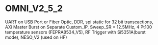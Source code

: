 # OMNI_V2_5_2
UART on USB Port or Fiber Optic, DDR, spi static for 32 bit transcactions, AXi Master Burst on Separate Custom_IP, Sweep_SR = 12.5MHz, 4 Pt100 temperature sensors (FEPRA8534_V5), RF Trigger with Si5351A(burst mode), NESO_V2 (used on HF)
